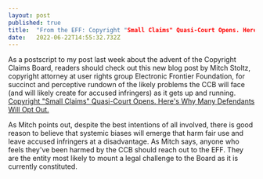 ```yaml
---
layout: post 
published: true
title:  "From the EFF: Copyright "Small Claims" Quasi-Court Opens. Here's Why Many Defendants Will Opt Out." 
date:   2022-06-22T14:55:32.732Z 
---
```


As a postscript to my post last week about the advent of the Copyright Claims Board, readers should check out this new blog post by Mitch Stoltz, copyright attorney at user rights group Electronic Frontier Foundation, for succinct and perceptive rundown of the likely problems the CCB will face (and will likely create for accused infringers) as it gets up and running. [Copyright "Small Claims" Quasi-Court Opens. Here's Why Many Defendants Will Opt Out.](https://www.eff.org/deeplinks/2022/06/copyright-small-claims-quasi-court-opens-heres-why-many-defendants-will-opt-out)

As Mitch points out, despite the best intentions of all involved, there is good reason to believe that systemic biases will emerge that harm fair use and leave accused infringers at a disadvantage. As Mitch says, anyone who feels they've been harmed by the CCB should reach out to the EFF. They are the entity most likely to mount a legal challenge to the Board as it is currently constituted.
